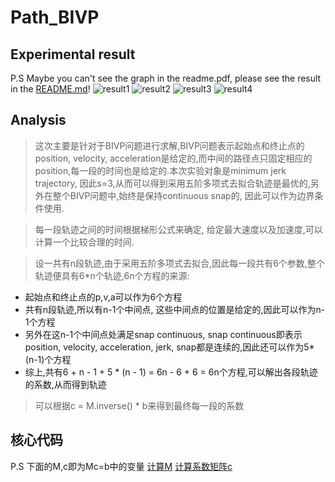 # Path_BIVP
## Experimental result
P.S Maybe you can't see the graph in the readme.pdf, please see the result in the [README.md]()!
![result1]()
![result2]()
![result3]()
![result4]()
## Analysis
>这次主要是针对于BIVP问题进行求解,BIVP问题表示起始点和终止点的position, velocity, acceleration是给定的,而中间的路径点只固定相应的position,每一段的时间也是给定的.本次实验对象是minimum jerk trajectory, 因此s=3,从而可以得到采用五阶多项式去拟合轨迹是最优的,另外在整个BIVP问题中,始终是保持continuous snap的, 因此可以作为边界条件使用.

>每一段轨迹之间的时间根据梯形公式来确定, 给定最大速度以及加速度,可以计算一个比较合理的时间.

>设一共有n段轨迹,由于采用五阶多项式去拟合,因此每一段共有6个参数,整个轨迹便具有6*n个轨迹,6n个方程的来源:
* 起始点和终止点的p,v,a可以作为6个方程
* 共有n段轨迹,所以有n-1个中间点, 这些中间点的位置是给定的,因此可以作为n-1个方程
* 另外在这n-1个中间点处满足snap continuous, snap continuous即表示position, velocity, acceleration, jerk, snap都是连续的,因此还可以作为5*(n-1)个方程
* 综上,共有6 + n - 1 + 5 * (n - 1) = 6n - 6 + 6 = 6n个方程,可以解出各段轨迹的系数,从而得到轨迹
>可以根据c = M.inverse() * b来得到最终每一段的系数

## 核心代码
P.S 下面的M,c即为Mc=b中的变量
[计算M]()
[计算系数矩阵c]()






  
